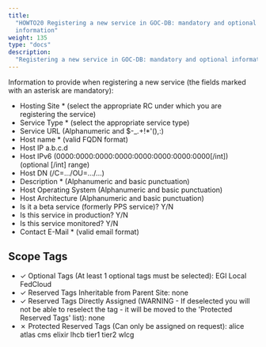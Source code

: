 ```yaml
---
title:
  "HOWTO20 Registering a new service in GOC-DB: mandatory and optional
  information"
weight: 135
type: "docs"
description:
  "Registering a new service in GOC-DB: mandatory and optional information"
---
```


Information to provide when registering a new service (the fields marked with an
asterisk are mandatory):

- Hosting Site \* (select the appropriate RC under which you are registering the
  service)
- Service Type \* (select the appropriate service type)
- Service URL (Alphanumeric and $-\_.+!\*'(),:)
- Host name \* (valid FQDN format)
- Host IP a.b.c.d
- Host IPv6 (0000:0000:0000:0000:0000:0000:0000:0000[/int]) (optional [/int]
  range)
- Host DN (/C=.../OU=.../...)
- Description \* (Alphanumeric and basic punctuation)
- Host Operating System (Alphanumeric and basic punctuation)
- Host Architecture (Alphanumeric and basic punctuation)
- Is it a beta service (formerly PPS service)? Y/N
- Is this service in production? Y/N
- Is this service monitored? Y/N
- Contact E-Mail \* (valid email format)

## Scope Tags

- ✓ Optional Tags (At least 1 optional tags must be selected): EGI Local
  FedCloud
- ✓ Reserved Tags Inheritable from Parent Site: none
- ✓ Reserved Tags Directly Assigned (WARNING - If deselected you will not be
  able to reselect the tag - it will be moved to the 'Protected Reserved Tags'
  list): none
- ✗ Protected Reserved Tags (Can only be assigned on request): alice atlas cms
  elixir lhcb tier1 tier2 wlcg
